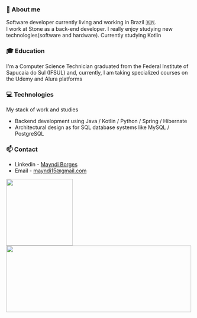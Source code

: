 ### 👤 About me
 Software developer currently living and working in Brazil 🇧🇷.  
 I work at Stone as a back-end developer.
 I really enjoy studying new technologies(software and hardware).
 Currently studying Kotlin
 
 ### 🎓 Education
  I'm a Computer Science Technician graduated from the Federal Institute of Sapucaia do Sul (IFSUL) and, currently, I am taking specialized courses on the Udemy and Alura platforms
  
 ### 💻 Technologies
 My stack of work and studies

- Backend development using Java / Kotlin / Python / Spring / Hibernate
- Architectural design as for SQL database systems like MySQL / PostgreSQL

### 📫 Contact
- Linkedin - [Mayndi Borges](https://www.linkedin.com/in/mayndi-borges/)
- Email - mayndi15@gmail.com

<div>
  <a href= "https://beacons.ai/mayndi15">
  <img height="180em" src="https://github-readme-stats.vercel.app/api?username=mayndi15&show_icons=true&theme=dracula&include_all_commits=true"/>
  <img height="180em" width="500em" src="https://github-readme-stats.vercel.app/api/top-langs/?username=mayndi15&layout=compact&langs_count&theme=dracula&include_all_commits=true"/>
</div>

